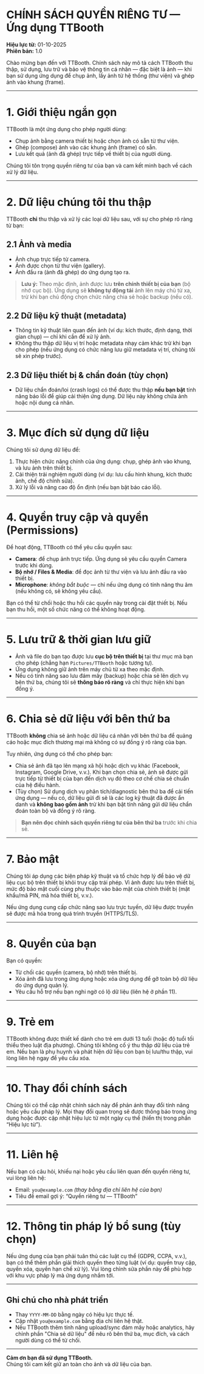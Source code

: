 # CHÍNH SÁCH QUYỀN RIÊNG TƯ — Ứng dụng **TTBooth**

**Hiệu lực từ:** 01-10-2025  
**Phiên bản:** 1.0

Chào mừng bạn đến với TTBooth. Chính sách này mô tả cách TTBooth thu thập, sử dụng, lưu trữ và bảo vệ thông tin cá nhân — đặc biệt là ảnh — khi bạn sử dụng ứng dụng để chụp ảnh, lấy ảnh từ hệ thống (thư viện) và ghép ảnh vào khung (frame).

---

# 1. Giới thiệu ngắn gọn
TTBooth là một ứng dụng cho phép người dùng:
- Chụp ảnh bằng camera thiết bị hoặc chọn ảnh có sẵn từ thư viện.
- Ghép (compose) ảnh vào các khung ảnh (frame) có sẵn.
- Lưu kết quả (ảnh đã ghép) trực tiếp về thiết bị của người dùng.

Chúng tôi tôn trọng quyền riêng tư của bạn và cam kết minh bạch về cách xử lý dữ liệu.

---

# 2. Dữ liệu chúng tôi thu thập
TTBooth **chỉ** thu thập và xử lý các loại dữ liệu sau, với sự cho phép rõ ràng từ bạn:

## 2.1 Ảnh và media
- Ảnh chụp trực tiếp từ camera.
- Ảnh được chọn từ thư viện (gallery).
- Ảnh đầu ra (ảnh đã ghép) do ứng dụng tạo ra.

> **Lưu ý:** Theo mặc định, ảnh được lưu **trên chính thiết bị của bạn** (bộ nhớ cục bộ). Ứng dụng sẽ **không tự động tải** ảnh lên máy chủ từ xa, trừ khi bạn chủ động chọn chức năng chia sẻ hoặc backup (nếu có).

## 2.2 Dữ liệu kỹ thuật (metadata)
- Thông tin kỹ thuật liên quan đến ảnh (ví dụ: kích thước, định dạng, thời gian chụp) — chỉ khi cần để xử lý ảnh.
- Không thu thập dữ liệu vị trí hoặc metadata nhạy cảm khác trừ khi bạn cho phép (nếu ứng dụng có chức năng lưu giữ metadata vị trí, chúng tôi sẽ xin phép trước).

## 2.3 Dữ liệu thiết bị & chẩn đoán (tùy chọn)
- Dữ liệu chẩn đoán/loi (crash logs) có thể được thu thập **nếu bạn bật** tính năng báo lỗi để giúp cải thiện ứng dụng. Dữ liệu này không chứa ảnh hoặc nội dung cá nhân.

---

# 3. Mục đích sử dụng dữ liệu
Chúng tôi sử dụng dữ liệu để:

1. Thực hiện chức năng chính của ứng dụng: chụp, ghép ảnh vào khung, và lưu ảnh trên thiết bị.  
2. Cải thiện trải nghiệm người dùng (ví dụ: lưu cấu hình khung, kích thước ảnh, chế độ chỉnh sửa).  
3. Xử lý lỗi và nâng cao độ ổn định (nếu bạn bật báo cáo lỗi).

---

# 4. Quyền truy cập và quyền (Permissions)
Để hoạt động, TTBooth có thể yêu cầu quyền sau:

- **Camera**: để chụp ảnh trực tiếp. Ứng dụng sẽ yêu cầu quyền Camera trước khi dùng.
- **Bộ nhớ / Files & Media**: để đọc ảnh từ thư viện và lưu ảnh đầu ra vào thiết bị.
- **Microphone**: *không bắt buộc* — chỉ nếu ứng dụng có tính năng thu âm (nếu không có, sẽ không yêu cầu).

Bạn có thể từ chối hoặc thu hồi các quyền này trong cài đặt thiết bị. Nếu bạn thu hồi, một số chức năng có thể không hoạt động.

---

# 5. Lưu trữ & thời gian lưu giữ
- Ảnh và file do bạn tạo được lưu **cục bộ trên thiết bị** tại thư mục mà bạn cho phép (chẳng hạn `Pictures/TTBooth` hoặc tương tự).
- Ứng dụng không giữ ảnh trên máy chủ từ xa theo mặc định.
- Nếu có tính năng sao lưu đám mây (backup) hoặc chia sẻ lên dịch vụ bên thứ ba, chúng tôi sẽ **thông báo rõ ràng** và chỉ thực hiện khi bạn đồng ý.

---

# 6. Chia sẻ dữ liệu với bên thứ ba
TTBooth **không** chia sẻ ảnh hoặc dữ liệu cá nhân với bên thứ ba để quảng cáo hoặc mục đích thương mại mà không có sự đồng ý rõ ràng của bạn.

Tuy nhiên, ứng dụng có thể cho phép bạn:
- Chia sẻ ảnh đã tạo lên mạng xã hội hoặc dịch vụ khác (Facebook, Instagram, Google Drive, v.v.). Khi bạn chọn chia sẻ, ảnh sẽ được gửi trực tiếp từ thiết bị của bạn đến dịch vụ đó theo cơ chế chia sẻ chuẩn của hệ điều hành.
- (Tùy chọn) Sử dụng dịch vụ phân tích/diagnostic bên thứ ba để cải tiến ứng dụng — nếu có, dữ liệu gửi đi sẽ là các log kỹ thuật đã được ẩn danh và **không bao gồm ảnh** trừ khi bạn bật tính năng gửi dữ liệu chẩn đoán toàn bộ và đồng ý rõ ràng.

> **Bạn nên đọc chính sách quyền riêng tư của bên thứ ba** trước khi chia sẻ.

---

# 7. Bảo mật
Chúng tôi áp dụng các biện pháp kỹ thuật và tổ chức hợp lý để bảo vệ dữ liệu cục bộ trên thiết bị khỏi truy cập trái phép. Vì ảnh được lưu trên thiết bị, mức độ bảo mật cuối cùng phụ thuộc vào bảo mật của chính thiết bị (mật khẩu/mã PIN, mã hóa thiết bị, v.v.).

Nếu ứng dụng cung cấp chức năng sao lưu trực tuyến, dữ liệu được truyền sẽ được mã hóa trong quá trình truyền (HTTPS/TLS).

---

# 8. Quyền của bạn
Bạn có quyền:
- Từ chối các quyền (camera, bộ nhớ) trên thiết bị.
- Xóa ảnh đã lưu trong ứng dụng hoặc xóa ứng dụng để gỡ toàn bộ dữ liệu do ứng dụng quản lý.
- Yêu cầu hỗ trợ nếu bạn nghi ngờ có lộ dữ liệu (liên hệ ở phần 11).

---

# 9. Trẻ em
TTBooth không được thiết kế dành cho trẻ em dưới 13 tuổi (hoặc độ tuổi tối thiểu theo luật địa phương). Chúng tôi không cố ý thu thập dữ liệu của trẻ em. Nếu bạn là phụ huynh và phát hiện dữ liệu con bạn bị lưu/thu thập, vui lòng liên hệ ngay để yêu cầu xóa.

---

# 10. Thay đổi chính sách
Chúng tôi có thể cập nhật chính sách này để phản ánh thay đổi tính năng hoặc yêu cầu pháp lý. Mọi thay đổi quan trọng sẽ được thông báo trong ứng dụng hoặc được cập nhật hiệu lực từ một ngày cụ thể (hiển thị trong phần “Hiệu lực từ”).

---

# 11. Liên hệ
Nếu bạn có câu hỏi, khiếu nại hoặc yêu cầu liên quan đến quyền riêng tư, vui lòng liên hệ:

- Email: `you@example.com` *(thay bằng địa chỉ liên hệ của bạn)*  
- Tiêu đề email gợi ý: “Quyền riêng tư — TTBooth”

---

# 12. Thông tin pháp lý bổ sung (tùy chọn)
Nếu ứng dụng của bạn phải tuân thủ các luật cụ thể (GDPR, CCPA, v.v.), bạn có thể thêm phần giải thích quyền theo từng luật (ví dụ: quyền truy cập, quyền xóa, quyền hạn chế xử lý). Vui lòng chỉnh sửa phần này để phù hợp với khu vực pháp lý mà ứng dụng nhắm tới.

---

## Ghi chú cho nhà phát triển
- Thay `YYYY-MM-DD` bằng ngày có hiệu lực thực tế.  
- Cập nhật `you@example.com` bằng địa chỉ liên hệ thật.  
- Nếu TTBooth thêm tính năng upload/sync đám mây hoặc analytics, hãy chỉnh phần "Chia sẻ dữ liệu" để nêu rõ bên thứ ba, mục đích, và cách người dùng có thể từ chối.

---

**Cảm ơn bạn đã sử dụng TTBooth.**  
Chúng tôi cam kết giữ an toàn cho ảnh và dữ liệu của bạn.
